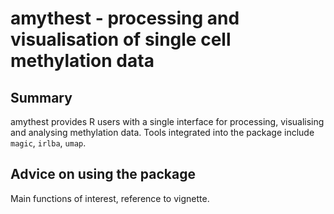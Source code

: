# amythest - processing and visualisation of single cell methylation data 

## Summary

amythest provides R users with a single interface for processing, visualising 
and analysing methylation data. Tools integrated into the package include 
`magic`, `irlba`, `umap`.

## Advice on using the package

Main functions of interest, reference to vignette.
